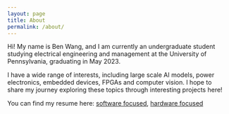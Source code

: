 ```yaml
---
layout: page
title: About
permalink: /about/
---
```


Hi! My name is Ben Wang, and I am currently an undergraduate student studying electrical engineering and management
at the University of Pennsylvania, graduating in May 2023.

I have a wide range of interests, including large scale AI models, power electronics, embedded devices, FPGAs and
computer vision. I hope to share my journey exploring these topics through interesting projects here!

You can find my resume here: [software focused](/resume_sw.pdf), [hardware focused](/resume_hw.pdf)
